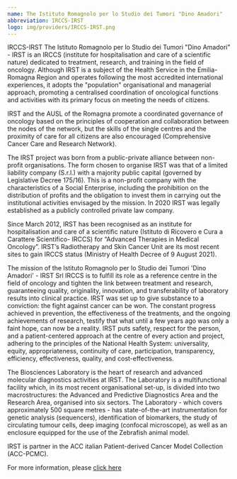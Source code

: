```yaml
---
name: The Istituto Romagnolo per lo Studio dei Tumori "Dino Amadori"
abbreviation: IRCCS-IRST
logo: img/providers/IRCCS-IRST.png
---
```

IRCCS-IRST
The Istituto Romagnolo per lo Studio dei Tumori "Dino Amadori" - IRST is an IRCCS (institute for hospitalisation and care of a scientific nature) dedicated to treatment, research, and training in the field of oncology. Although IRST is a subject of the Health Service in the Emilia-Romagna Region and operates following the most accredited international experiences, it adopts the "population" organisational and managerial approach, promoting a centralised coordination of oncological functions and activities with its primary focus on meeting the needs of citizens.

IRST and the AUSL of the Romagna promote a coordinated governance of oncology based on the principles of cooperation and collaboration between the nodes of the network, but the skills of the single centres and the proximity of care for all citizens are also encouraged (Comprehensive Cancer Care and Research Network).

The IRST project was born from a public-private alliance between non-profit organisations. The form chosen to organise IRST was that of a limited liability company (S.r.l.) with a majority public capital (governed by Legislative Decree 175/16). This is a non-profit company with the characteristics of a Social Enterprise, including the prohibition on the distribution of profits and the obligation to invest them in carrying out the institutional activities envisaged by the mission. In 2020 IRST was legally established as a publicly controlled private law company.

Since March 2012, IRST has been recognised as an institute for hospitalisation and care of a scientific nature (Istituto di Ricovero e Cura a Carattere Scientifico- IRCCS) for “Advanced Therapies in Medical Oncology”. IRST’s Radiotherapy and Skin Cancer Unit are its most recent sites to gain IRCCS status (Ministry of Health Decree of 9 August 2021).

The mission of the Istituto Romagnolo per lo Studio dei Tumori 'Dino Amadori' - IRST Srl IRCCS is to fulfill its role as a reference centre in the field of oncology and tighten the link between treatment and research, guaranteeing quality, originality, innovation, and transferability of laboratory results into clinical practice. IRST was set up to give substance to a conviction: the fight against cancer can be won. The constant progress achieved in prevention, the effectiveness of the treatments, and the ongoing achievements of research, testify that what until a few years ago was only a faint hope, can now be a reality. IRST puts safety, respect for the person, and a patient-centered approach at the centre of every action and project, adhering to the principles of the National Health System: universality, equity, appropriateness, continuity of care, participation, transparency, efficiency, effectiveness, quality, and cost-effectiveness.

The Biosciences Laboratory is the heart of research and advanced molecular diagnostics activities at IRST. The Laboratory is a multifunctional facility which, in its most recent organisational set-up, is divided into two macrostructures: the Advanced and Predictive Diagnostics Area and the Research Area, organised into six sectors. The Laboratory - which covers approximately 500 square metres - has state-of-the-art instrumentation for genetic analysis (sequencers), identification of biomarkers, the study of circulating tumour cells, deep imaging (confocal microscope), as well as an enclosure equipped for the use of the Zebrafish animal model.

IRST is partner in the ACC italian Patient-derived Cancer Model Collection (ACC-PCMC).

For more information, please [click here](https://www.irst.emr.it/it/)
